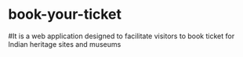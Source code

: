 # book-your-ticket
#It is a web application designed to facilitate visitors to book ticket for Indian heritage sites and museums
